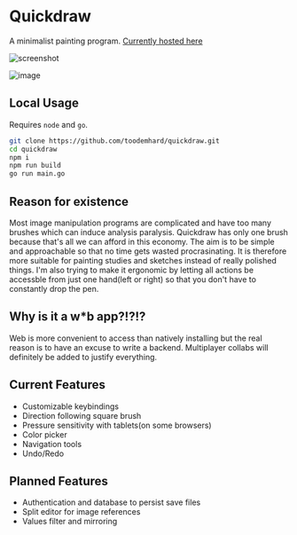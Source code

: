 # Quickdraw
A minimalist painting program. [Currently hosted here](https://toodemhard.github.io/quickdraw/)

![screenshot](https://github.com/user-attachments/assets/4848e4b2-a438-480d-a49c-3caf75ec7634)

![image](https://github.com/lailokkei/quickdraw/assets/100080774/4120894b-8b49-4793-8747-24a733eabafa)

## Local Usage
Requires ```node``` and ```go```.
```bash
git clone https://github.com/toodemhard/quickdraw.git
cd quickdraw
npm i
npm run build
go run main.go
```

## Reason for existence
Most image manipulation programs are complicated and have too many brushes which can induce analysis paralysis. Quickdraw has only one brush because that's all we can afford in this economy. The aim is to be simple and approachable so that no time gets wasted procrasinating. It is therefore more suitable for painting studies and sketches instead of really polished things. I'm also trying to make it ergonomic by letting all actions be accessble from just one hand(left or right) so that you don't have to constantly drop the pen.

## Why is it a w*b app?!?!?
Web is more convenient to access than natively installing but the real reason is to have an excuse to write a backend. Multiplayer collabs will definitely be added to justify everything.

## Current Features
- Customizable keybindings
- Direction following square brush
- Pressure sensitivity with tablets(on some browsers)
- Color picker
- Navigation tools
- Undo/Redo

## Planned Features
- Authentication and database to persist save files
- Split editor for image references
- Values filter and mirroring
